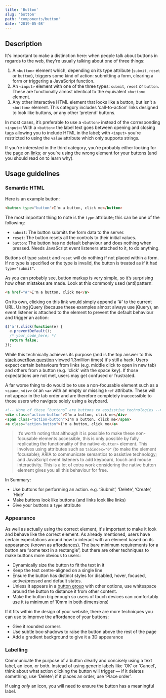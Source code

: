 ```yaml
---
title: 'Button'
slug: 'button'
path: 'components/button'
date: '2019-05-08'
---
```


## Description

It's important to make a distinction here: when people talk about buttons in regards to the web, they're usually talking about one of three things:

1. A `<button>` element which, depending on its type attribute (`submit`, `reset` or `button`), triggers some kind of action: submitting a form, clearing a form or triggering a JavaScript function.
2. An `<input>` element with one of the three types: `submit`, `reset` or `button`. These are functionally almost identical to the equivalent `<button>` element.
3. Any other interactive HTML element that looks like a button, but isn’t a `<button>` element. This category includes ‘call-to-action’ links designed to look like buttons, or any other ‘pretend’ buttons.

In most cases, it’s preferable to use a `<button>` instead of the corresponding `<input>`: With a `<button>` the label text goes between opening and closing tags allowing you to include HTML in the label; with `<input>` you're restricted to using the `value` attribute which only supports strings.

If you're interested in the third category, you’re probably either looking for the page on [links](/components/link); or you’re using the wrong element for your buttons (and you should read on to learn why).

## Usage guidelines

### Semantic HTML

Here is an example button:

```html
<button type="button">I'm a button, click me</button>
```

The most important thing to note is the `type` attribute; this can be one of the following:

- `submit`: The button submits the form data to the server.
- `reset`: The button resets all the controls to their initial values.
- `button`: The button has no default behaviour and does nothing when pressed. Needs JavaScript event listeners attached to it, to do anything.

Buttons of type `submit` and `reset` will do nothing if not placed within a form. If no type is specified or the type is invalid, the button is treated as if it had `type="submit"`.

As you can probably see, button markup is very simple, so it’s surprising how often mistakes are made. Look at this commonly used (anti)pattern:

```html
<a href="#">I'm a button, click me</a>
```

On its own, clicking on this link would simply append a '#' to the current URL. Using jQuery (because these examples almost always use jQuery), an event listener is attached to the element to prevent the default behaviour and trigger an action:

```javascript
$('a').click(function(e) {
  e.preventDefault();
  /* your_code_here; */
  return false;
});
```

While this technically achieves its purpose (and is the top answer to this [stack overflow question](https://stackoverflow.com/questions/1070760/javascript-function-in-href-vs-onclick) viewed 1.3million times) it's still a hack. Users expect certain behaviours from links (e.g. middle click to open in new tab) and others from a button (e.g. 'click' with the space key). If those expectations are not met, users may get confused or frustrated.

A far worse thing to do would be to use a non-focusable element such as a `<span>`, `<div>` or an `<a>` with an empty or missing `href` attribute. These will not appear in the tab order and are therefore completely inaccessible to those users who navigate solely using a keyboard.

```html
<!-- None of these “buttons” are buttons to assisstive technologies -->
<div class="action-button">I'm a button, click me</div>
<span class="action-button">I'm a button, click me</span>
<a class="action-button">I'm a button, click me</a>
```

> It’s worth noting that although it is possible to make these non-focusable elements accessible, this is only possible by fully replicating the functionality of the native `<button>` element. This involves using attributes such as `tabindex="0"` (to make the element focusable); ARIA to communicate semantics to assistive technology; and JavaScript event listeners to add keyboard, touch and mouse interactivity. This is a lot of extra work considering the native button element gives you all this behaviour for free.

In Summary:

- Use buttons for performing an action. e.g. ‘Submit’, ‘Delete’, ‘Create’, ‘Hide’
- Make buttons look like buttons (and links look like links)
- Give your buttons a `type` attribute

### Appearance

As well as actually using the correct element, it's important to make it look and behave like the correct element. As already mentioned, users have certain expectations around how to interact with an element based on its appearance (known as [affordances](https://www.interaction-design.org/literature/topics/affordances)). The bare minimum requirements for a button are “some text in a rectangle”, but there are other techniques to make buttons more obvious to users:

- Dynamically size the button to fit the text in it
- Keep the text centre-aligned on a single line
- Ensure the button has distinct styles for disabled, hover, focused, active/pressed and default states.
- Unless it appears in a [button group](/components/button-group) with other options, use whitespace around the button to distance it from other content.
- Make the button big enough so users of touch devices can comfortably use it (a minimum of 10mm in both dimensions)

If it fits within the design of your website, there are more techniques you can use to improve the affordance of your buttons:

- Give it rounded corners
- Use subtle box-shadows to raise the button above the rest of the page
- Add a gradient background to give it a 3D appearance

### Labelling

Communicate the purpose of a button clearly and concisely using a text label, an icon, or both. Instead of using generic labels like ‘OK’ or ‘Cancel’, think about what action clicking the button will trigger — if it deletes something, use ‘Delete’; if it places an order, use ‘Place order’.

If using _only_ an icon, you will need to ensure the button has a meaningful label.

[^1]: [Links vs. Buttons in Modern Web Applications — Marcy Sutton](https://marcysutton.com/links-vs-buttons-in-modern-web-applications)
[^2]: [7 Basic Rules for Button Design](https://uxplanet.org/7-basic-rules-for-button-design-63dcdf5676b4)
[^3]: [But sometimes links look like buttons (and buttons look like links)](https://medium.com/simple-human/but-sometimes-links-look-like-buttons-and-buttons-look-like-links-9b371c57b3d2)
[^4]: [Proper Use of Buttons and Links](http://www.webaxe.org/proper-use-buttons-links/)
